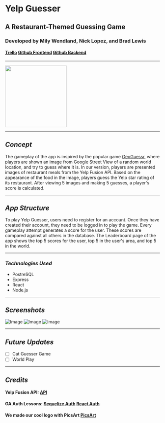 # Yelp Guesser

## A Restaurant-Themed Guessing Game

### Developed by Mily Wendland, Nick Lopez, and Brad Lewis

#### [Trello](https://trello.com/b/T9oBHZsc/project-3-yelp-guesser) [Github Frontend](https://github.com/BLewis739/u3_project_yelp_guesser_f) [Github Backend](https://github.com/BLewis739/u3_project_yelp_guesser_b)

---

<img src='https://technofaq.org/wp-content/uploads/2018/08/yelp-logo-600x493.jpg' width='200'>

---

## **_Concept_**

The gameplay of the app is inspired by the popular game [GeoGuessr](https://www.geoguessr.com/), where players are shown an image from Google Street View of a random world location, and try to guess where it is. In our version, players are presented images of restaurant meals from the Yelp Fusion API. Based on the appearance of the food in the image, players guess the Yelp star rating of its restaurant. After viewing 5 images and making 5 guesses, a player's score is calculated.

---

## **_App Structure_**

To play Yelp Guesser, users need to register for an account. Once they have created their account, they need to be logged in to play the game. Every gameplay attempt generates a score for the user. These scores are compared against all others in the database. The Leaderboard page of the app shows the top 5 scores for the user, top 5 in the user's area, and top 5 in the world.

---

### **_Technologies Used_**

- PostreSQL
- Express
- React
- Node.js

---

## **_Screenshots_**

![Image](https://64.media.tumblr.com/d1e484606136d6dfad2149ba4929fa32/7dfb0213307525e9-a9/s540x810/bf092e69a83dc7635a5c2bfbce79cf9ca1c62e75.pnj)
![Image](https://64.media.tumblr.com/36c55a0465f54a259a2619b5a2ea586d/7dfb0213307525e9-1a/s540x810/8256a7e0cdeab2e043bf309ac7881dbf913b9b07.pnj)
![Image](https://64.media.tumblr.com/6cd9d17eb0a6162ab7375e3475ae5e51/7dfb0213307525e9-0e/s540x810/e6ecb34278d8579665c0f439fafaecad80e25670.pnj)

---

## **_Future Updates_**

- [ ] Cat Guesser Game
- [ ] World Play

---

## **_Credits_**

#### Yelp Fusion API: [API](https://www.yelp.com/developers/documentation/v3/get_started)

#### GA Auth Lessons: [Sequelize Auth](https://github.com/SEI-R-2-22/u3_lesson_sequelize_auth) [React Auth](https://github.com/SEI-R-2-22/u3_lesson_react_auth)

#### We made our cool logo with PicsArt [PicsArt](https://picsart.com/apps)
